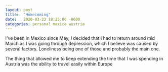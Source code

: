 ```yaml
---
layout: post
title:  "Homecoming"
date:   2020-03-23 18:25:00 -0600
categories: personal mexico austria
---
```


I've been in Mexico since May, I decided that I had to return around mid March as I was going through depression,
which I believe was caused by several factors. Loneliness being one of those and probably the main one.

The thing that allowed me to keep extending the time that I was spending in Austria was the ability to travel easily within Europe
